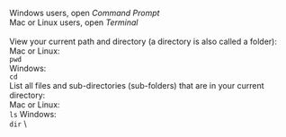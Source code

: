 Windows users, open _Command Prompt_\
Mac or Linux users, open _Terminal_\
\
View your current path and directory (a directory is also called a folder):\
Mac or Linux:\
`pwd`\
Windows:\
`cd`
\
List all files and sub-directories (sub-folders) that are in your current directory:\
Mac or Linux:\
`ls`
Windows:\
`dir`
\
